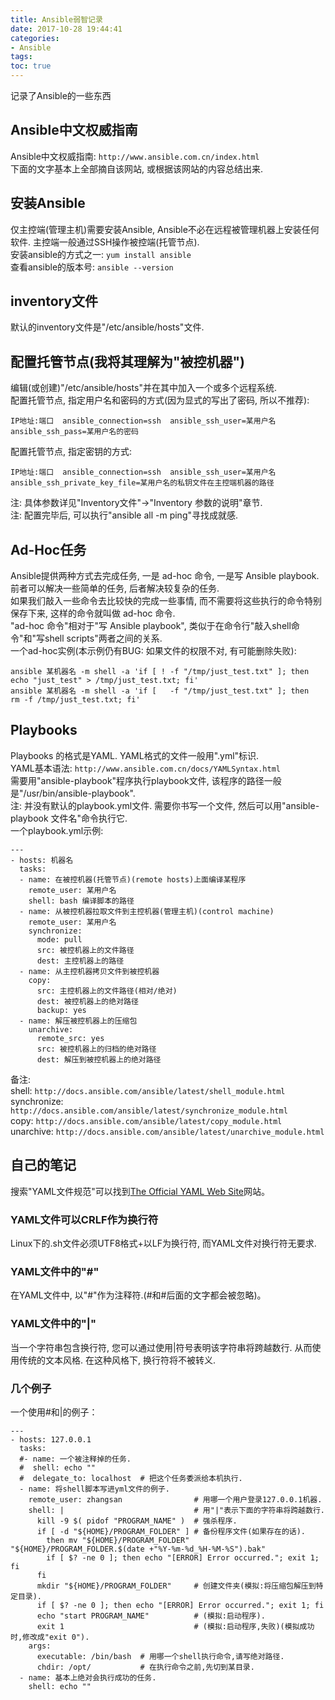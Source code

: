 ```yaml
---
title: Ansible弱智记录
date: 2017-10-28 19:44:41
categories:
- Ansible
tags:
toc: true
---
```


记录了Ansible的一些东西

<!-- more -->

## Ansible中文权威指南  
Ansible中文权威指南: `http://www.ansible.com.cn/index.html`  
下面的文字基本上全部摘自该网站, 或根据该网站的内容总结出来.  

## 安装Ansible  
仅主控端(管理主机)需要安装Ansible, Ansible不必在远程被管理机器上安装任何软件. 主控端一般通过SSH操作被控端(托管节点).  
安装ansible的方式之一: `yum install ansible`  
查看ansible的版本号: `ansible --version`  

## inventory文件  
默认的inventory文件是"/etc/ansible/hosts"文件.  

## 配置托管节点(我将其理解为"被控机器")  
编辑(或创建)"/etc/ansible/hosts"并在其中加入一个或多个远程系统.  
配置托管节点, 指定用户名和密码的方式(因为显式的写出了密码, 所以不推荐):  
```
IP地址:端口  ansible_connection=ssh  ansible_ssh_user=某用户名  ansible_ssh_pass=某用户名的密码
```
配置托管节点, 指定密钥的方式:  
```
IP地址:端口  ansible_connection=ssh  ansible_ssh_user=某用户名  ansible_ssh_private_key_file=某用户名的私钥文件在主控端机器的路径
```
注: 具体参数详见"Inventory文件"->"Inventory 参数的说明"章节.  
注: 配置完毕后, 可以执行"ansible all -m ping"寻找成就感.  

## Ad-Hoc任务  
Ansible提供两种方式去完成任务, 一是 ad-hoc 命令, 一是写 Ansible playbook. 前者可以解决一些简单的任务, 后者解决较复杂的任务.  
如果我们敲入一些命令去比较快的完成一些事情, 而不需要将这些执行的命令特别保存下来, 这样的命令就叫做 ad-hoc 命令.  
"ad-hoc 命令"相对于"写 Ansible playbook", 类似于在命令行"敲入shell命令"和"写shell scripts"两者之间的关系.  
一个ad-hoc实例(本示例仍有BUG: 如果文件的权限不对, 有可能删除失败):  
```
ansible 某机器名 -m shell -a 'if [ ! -f "/tmp/just_test.txt" ]; then echo "just_test" > /tmp/just_test.txt; fi'
ansible 某机器名 -m shell -a 'if [   -f "/tmp/just_test.txt" ]; then              rm -f /tmp/just_test.txt; fi'
```

## Playbooks  
Playbooks 的格式是YAML. YAML格式的文件一般用".yml"标识.  
YAML基本语法: `http://www.ansible.com.cn/docs/YAMLSyntax.html`  
需要用"ansible-playbook"程序执行playbook文件, 该程序的路径一般是"/usr/bin/ansible-playbook".  
注: 并没有默认的playbook.yml文件. 需要你书写一个文件, 然后可以用"ansible-playbook 文件名"命令执行它.  
一个playbook.yml示例:  
```
---
- hosts: 机器名
  tasks:
  - name: 在被控机器(托管节点)(remote hosts)上面编译某程序
    remote_user: 某用户名
    shell: bash 编译脚本的路径
  - name: 从被控机器拉取文件到主控机器(管理主机)(control machine)
    remote_user: 某用户名
    synchronize:
      mode: pull
      src: 被控机器上的文件路径
      dest: 主控机器上的路径
  - name: 从主控机器拷贝文件到被控机器
    copy:
      src: 主控机器上的文件路径(相对/绝对)
      dest: 被控机器上的绝对路径
      backup: yes
  - name: 解压被控机器上的压缩包
    unarchive:
      remote_src: yes
      src: 被控机器上的归档的绝对路径
      dest: 解压到被控机器上的绝对路径
```
备注:  
shell: `http://docs.ansible.com/ansible/latest/shell_module.html`  
synchronize: `http://docs.ansible.com/ansible/latest/synchronize_module.html`  
copy: `http://docs.ansible.com/ansible/latest/copy_module.html`  
unarchive: `http://docs.ansible.com/ansible/latest/unarchive_module.html`

## 自己的笔记  
搜索"YAML文件规范"可以找到[The Official YAML Web Site](http://www.yaml.org/)网站。  

### YAML文件可以CRLF作为换行符  
Linux下的.sh文件必须UTF8格式+以LF为换行符, 而YAML文件对换行符无要求.

### YAML文件中的"#"  
在YAML文件中, 以"#"作为注释符.(#和#后面的文字都会被忽略)。  

### YAML文件中的"|"  
当一个字符串包含换行符, 您可以通过使用|符号表明该字符串将跨越数行. 从而使用传统的文本风格. 在这种风格下, 换行符将不被转义.  

### 几个例子  
一个使用#和|的例子：  
```
---
- hosts: 127.0.0.1
  tasks:
  #- name: 一个被注释掉的任务.
  #  shell: echo ""
  #  delegate_to: localhost  # 把这个任务委派给本机执行.
  - name: 将shell脚本写进yml文件的例子.
    remote_user: zhangsan                # 用哪一个用户登录127.0.0.1机器.
    shell: |                             # 用"|"表示下面的字符串将跨越数行.
      kill -9 $( pidof "PROGRAM_NAME" )  # 强杀程序.
      if [ -d "${HOME}/PROGRAM_FOLDER" ] # 备份程序文件(如果存在的话).
        then mv "${HOME}/PROGRAM_FOLDER" "${HOME}/PROGRAM_FOLDER.$(date +"%Y-%m-%d_%H-%M-%S").bak"
        if [ $? -ne 0 ]; then echo "[ERROR] Error occurred."; exit 1; fi
      fi
      mkdir "${HOME}/PROGRAM_FOLDER"     # 创建文件夹(模拟:将压缩包解压到特定目录).
      if [ $? -ne 0 ]; then echo "[ERROR] Error occurred."; exit 1; fi
      echo "start PROGRAM_NAME"          # (模拟:启动程序).
      exit 1                             # (模拟:启动程序,失败)(模拟成功时,修改成"exit 0").
    args:
      executable: /bin/bash  # 用哪一个shell执行命令,请写绝对路径.
      chdir: /opt/           # 在执行命令之前,先切到某目录.
  - name: 基本上绝对会执行成功的任务.
    shell: echo ""
```
